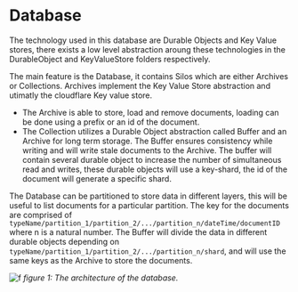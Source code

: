 # Database
The technology used in this database are Durable Objects and Key Value stores, there exists a low level abstraction aroung these technologies in the DurableObject and KeyValueStore folders respectively.

The main feature is the Database, it contains Silos which are either Archives or Collections. Archives implement the Key Value Store abstraction and utimatly the cloudflare Key value store. 
- The Archive is able to store, load and remove documents, loading can be done using a prefix or an id of the document.
- The Collection utilizes a Durable Object abstraction called Buffer and an Archive for long term storage. The Buffer ensures consistency while writing and will write stale documents to the Archive. The buffer will contain several durable object to increase the number of simultaneous read and writes, these durable objects will use a key-shard, the id of the document will generate a specific shard.

The Database can be partitioned to store data in different layers, this will be useful to list documents for a particular partition. The key for the documents are comprised of `typeName/partition_1/partition_2/.../partition_n/dateTime/documentID` where n is a natural number. The Buffer will divide the data in different durable objects depending on `typeName/partition_1/partition_2/.../partition_n/shard`, and will use the same keys as the Archive to store the documents.

![f](https://user-images.githubusercontent.com/79835961/183652283-8623068b-e8e2-47ab-ad63-691375a9e26b.png)
_figure 1: The architecture of the database._
